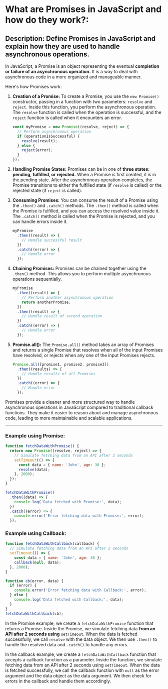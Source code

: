 # What are Promises in JavaScript and how do they work?:

## Description: Define Promises in JavaScript and explain how they are used to handle asynchronous operations.

In JavaScript, a Promise is an object representing the eventual **completion or failure of an asynchronous operation.**
It is a way to deal with asynchronous code in a more organized and manageable manner.

Here's how Promises work:

1. **Creation of a Promise:** To create a Promise, you use the `new Promise()` constructor, passing in a function with
   two parameters: `resolve` and `reject`. Inside this function, you perform the asynchronous operation. The `resolve`
   function is called when the operation is successful, and the `reject` function is called when it encounters an error.

   ```javascript
   const myPromise = new Promise((resolve, reject) => {
     // Perform asynchronous operation
     if (operationIsSuccessful) {
       resolve(result);
     } else {
       reject(error);
     }
   });
   ```

2. **Handling Promise States:** Promises can be in one of **three states: pending, fulfilled, or rejected.** When a
   Promise is first created, it is in the pending state. After the asynchronous operation completes, the Promise
   transitions to either the fulfilled state (if `resolve` is called) or the rejected state (if `reject` is called).

3. **Consuming Promises:** You can consume the result of a Promise using the `.then()` and `.catch()` methods. The
   `.then()` method is called when the Promise is fulfilled, and you can access the resolved value inside it. The
   `.catch()` method is called when the Promise is rejected, and you can handle errors inside it.

   ```javascript
   myPromise
     .then((result) => {
       // Handle successful result
     })
     .catch((error) => {
       // Handle error
     });
   ```

4. **Chaining Promises:** Promises can be chained together using the `.then()` method. This allows you to perform
   multiple asynchronous operations sequentially.

   ```javascript
   myPromise
     .then((result) => {
       // Perform another asynchronous operation
       return anotherPromise;
     })
     .then((result) => {
       // Handle result of second operation
     })
     .catch((error) => {
       // Handle error
     });
   ```

5. **Promise.all():** The `Promise.all()` method takes an array of Promises and returns a single Promise that resolves
   when all of the input Promises have resolved, or rejects when any one of the input Promises rejects.

   ```javascript
   Promise.all([promise1, promise2, promise3])
     .then((results) => {
       // Handle results of all Promises
     })
     .catch((error) => {
       // Handle error
     });
   ```

Promises provide a cleaner and more structured way to handle asynchronous operations in JavaScript compared to
traditional callback functions. They make it easier to reason about and manage asynchronous code, leading to more
maintainable and scalable applications.

---

### Example using Promise:

```javascript
function fetchDataWithPromise() {
  return new Promise((resolve, reject) => {
    // Simulate fetching data from an API after 2 seconds
    setTimeout(() => {
      const data = { name: 'John', age: 30 };
      resolve(data);
    }, 2000);
  });
}

fetchDataWithPromise()
  .then((data) => {
    console.log('Data fetched with Promise:', data);
  })
  .catch((error) => {
    console.error('Error fetching data with Promise:', error);
  });
```

### Example using Callback:

```javascript
function fetchDataWithCallback(callback) {
  // Simulate fetching data from an API after 2 seconds
  setTimeout(() => {
    const data = { name: 'John', age: 30 };
    callback(null, data);
  }, 2000);
}

function cb(error, data) {
  if (error) {
    console.error('Error fetching data with Callback:', error);
  } else {
    console.log('Data fetched with Callback:', data);
  }
}
fetchDataWithCallback(cb);
```

In the Promise example, we create a `fetchDataWithPromise` function that returns a Promise. Inside the Promise, we
simulate fetching data **from an API after 2 seconds using** `setTimeout`. When the data is fetched successfully, we
call `resolve` with the data object. We then use `.then()` to handle the resolved data and `.catch()` to handle any
errors.

In the callback example, we create a `fetchDataWithCallback` function that accepts a callback function as a parameter.
Inside the function, we simulate fetching data from an API after 2 seconds using `setTimeout`. When the data is fetched
successfully, we call the callback function with `null` as the error argument and the data object as the data argument.
We then check for errors in the callback and handle them accordingly.
